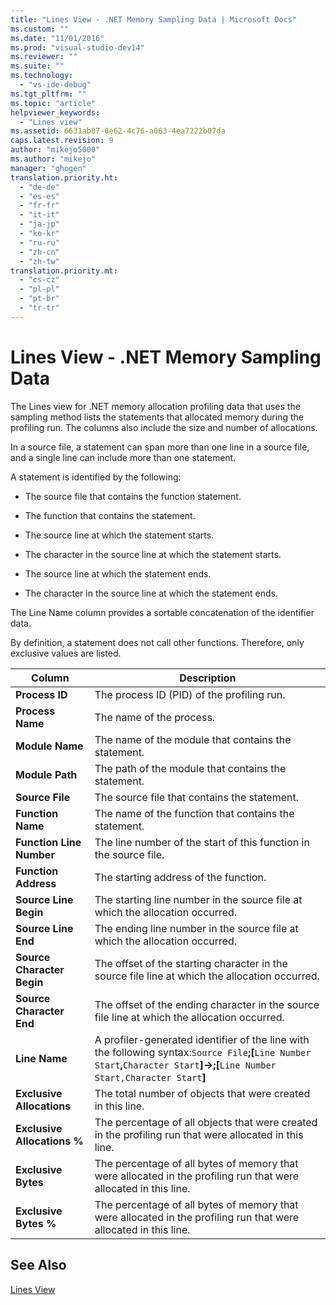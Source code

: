 ```yaml
---
title: "Lines View - .NET Memory Sampling Data | Microsoft Docs"
ms.custom: ""
ms.date: "11/01/2016"
ms.prod: "visual-studio-dev14"
ms.reviewer: ""
ms.suite: ""
ms.technology: 
  - "vs-ide-debug"
ms.tgt_pltfrm: ""
ms.topic: "article"
helpviewer_keywords: 
  - "Lines view"
ms.assetid: 6631ab87-0e62-4c76-a063-4ea7222b07da
caps.latest.revision: 9
author: "mikejo5000"
ms.author: "mikejo"
manager: "ghogen"
translation.priority.ht: 
  - "de-de"
  - "es-es"
  - "fr-fr"
  - "it-it"
  - "ja-jp"
  - "ko-kr"
  - "ru-ru"
  - "zh-cn"
  - "zh-tw"
translation.priority.mt: 
  - "cs-cz"
  - "pl-pl"
  - "pt-br"
  - "tr-tr"
---
```

# Lines View - .NET Memory Sampling Data
The Lines view for .NET memory allocation profiling data that uses the sampling method lists the statements that allocated memory during the profiling run. The columns also include the size and number of allocations.  
  
 In a source file, a statement can span more than one line in a source file, and a single line can include more than one statement.  
  
 A statement is identified by the following:  
  
-   The source file that contains the function statement.  
  
-   The function that contains the statement.  
  
-   The source line at which the statement starts.  
  
-   The character in the source line at which the statement starts.  
  
-   The source line at which the statement ends.  
  
-   The character in the source line at which the statement ends.  
  
 The Line Name column provides a sortable concatenation of the identifier data.  
  
 By definition, a statement does not call other functions. Therefore, only exclusive values are listed.  
  
|Column|Description|  
|------------|-----------------|  
|**Process ID**|The process ID (PID) of the profiling run.|  
|**Process Name**|The name of the process.|  
|**Module Name**|The name of the module that contains the statement.|  
|**Module Path**|The path of the module that contains the statement.|  
|**Source File**|The source file that contains the statement.|  
|**Function Name**|The name of the function that contains the statement.|  
|**Function Line Number**|The line number of the start of this function in the source file.|  
|**Function Address**|The starting address of the function.|  
|**Source Line Begin**|The starting line number in the source file at which the allocation occurred.|  
|**Source Line End**|The ending line number in the source file at which the allocation occurred.|  
|**Source Character Begin**|The offset of the starting character in the source file line at which the allocation occurred.|  
|**Source Character End**|The offset of the ending character in the source file line at which the allocation occurred.|  
|**Line Name**|A profiler-generated identifier of the line with the following syntax:`Source File`**;[**`Line Number Start`**,**`Character Start`**]->;[**`Line Number Start,Character Start`**]**|  
|**Exclusive Allocations**|The total number of objects that were created in this line.|  
|**Exclusive Allocations %**|The percentage of all objects that were created in the profiling run that were allocated in this line.|  
|**Exclusive Bytes**|The percentage of all bytes of memory that were allocated in the profiling run that were allocated in this line.|  
|**Exclusive Bytes %**|The percentage of all bytes of memory that were allocated in the profiling run that were allocated in this line.|  
  
## See Also  
 [Lines View](../profiling/lines-view-sampling-data.md)